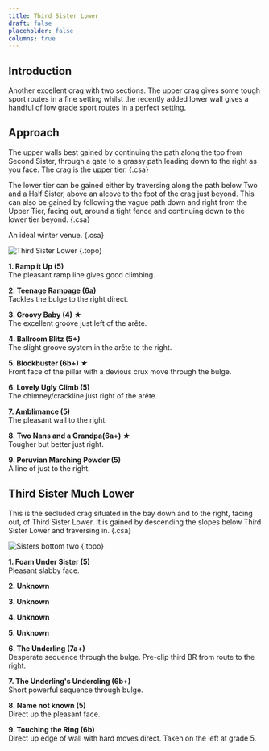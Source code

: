 ```yaml
---
title: Third Sister Lower
draft: false
placeholder: false
columns: true
---
```


## Introduction

Another excellent crag with two sections. The upper crag gives some tough sport routes in a fine setting whilst the recently added lower wall gives a handful of low grade sport routes in a perfect setting.

## Approach

The upper walls best gained by continuing the path along the top from Second Sister, through a gate to a grassy path leading down to the right as you face. The crag is the upper tier.
{.csa}

The lower tier can be gained either by traversing along the path below Two and a Half Sister, above an alcove to the foot of the crag just beyond. This can also be gained by following the vague path down and right from the Upper Tier, facing out, around a tight fence and continuing down to the lower tier beyond. 
{.csa}

An ideal winter venue.
{.csa}

![Third Sister Lower](/img/south-wales/the-gower/Third-Sister-Lower.jpg)
{.topo}


**1. Ramp it Up (5)**  
The pleasant ramp line gives good climbing.

**2. Teenage Rampage (6a)**  
Tackles the bulge to the right direct.

**3. Groovy Baby (4) *★***  
The excellent groove just left of the arête.

**4. Ballroom Blitz (5+)**  
The slight groove system in the arête to the right.

**5. Blockbuster (6b+) *★***  
Front face of the pillar with a devious crux move through the bulge.

**6. Lovely Ugly Climb (5)**  
The chimney/crackline just right of the arête.

**7. Amblimance (5)**  
The pleasant wall to the right.

**8. Two Nans and a Grandpa(6a+) *★***  
Tougher but better just right.

**9. Peruvian Marching Powder (5)**  
A line of just to the right.

## Third Sister Much Lower

This is the secluded crag situated in the bay down and to the right, facing out, of Third Sister Lower. It is gained by descending the slopes below Third Sister Lower and traversing in.
{.csa}

![Sisters bottom two](/img/south-wales/the-gower/sisters_bottom-two.jpg)
{.topo}

**1. Foam Under Sister (5)**  
Pleasant slabby face.

**2. Unknown**

**3. Unknown**

**4. Unknown**

**5. Unknown**

**6. The Underling (7a+)**  
Desperate sequence through the bulge. Pre-clip third BR from route to the right.

**7. The Underling's Undercling (6b+)**  
Short powerful sequence through bulge.

**8. Name not known (5)**  
Direct up the pleasant face.

**9. Touching the Ring (6b)**  
Direct up edge of wall with hard moves direct. Taken on the left at grade 5.